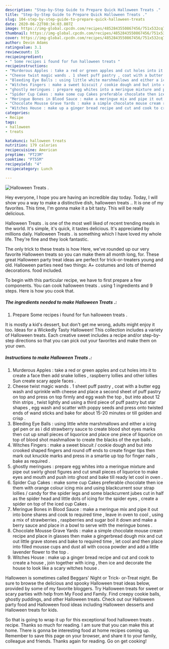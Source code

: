 ```yaml
---
description: "Step-by-Step Guide to Prepare Quick Halloween Treats ."
title: "Step-by-Step Guide to Prepare Quick Halloween Treats ."
slug: 104-step-by-step-guide-to-prepare-quick-halloween-treats
date: 2020-06-22T08:34:03.807Z
image: https://img-global.cpcdn.com/recipes/4852843550867456/751x532cq70/halloween-treats-recipe-main-photo.jpg
thumbnail: https://img-global.cpcdn.com/recipes/4852843550867456/751x532cq70/halloween-treats-recipe-main-photo.jpg
cover: https://img-global.cpcdn.com/recipes/4852843550867456/751x532cq70/halloween-treats-recipe-main-photo.jpg
author: Devin Adams
ratingvalue: 3.1
reviewcount: 15
recipeingredient:
- " Some recipes i found for fun halloween treats "
recipeinstructions:
- "Murderous Apples : take a red or green apples and cut holes into it to create a face then add snake lollies , raspberry lollies and other lollies Sun create scary apple faces ."
- "Cheese twist magic wands . 1 sheet puff pastry , coat with a butter egg wash and sprinkle with cheese and place a second sheet of puff pastry on top and press on top firmly and egg wash the top , but into about 12 thin strips , twist lightly and using a third piece of puff pastry but star shapes , egg wash and scatter with poppy seeds and press onto twisted ends of wand sticks and bake for about 15-20 minutes or till golden and crisp ."
- "Bleeding Eye Balls : using little white marshmallows and either a icing gel pen or as i did strawberry sauce to create blood shot eyes marks then cut up small pieces of liquorice and place one piece of liquorice on top of blood shot mashmallow to create the blacks of the eye balls ."
- "Witches Fingers : make a sweet biscuit / cookie dough and but into crooked shaped fingers and round off ends to create finger tips then mark out knuckle marks and press in a smartie up top for finger nails , bake as required ."
- "ghostly meringues : prepare egg whites into a meringue mixture and pipe out swirly ghost figures and cut small pieces of liquorice to make eyes and mouth and push into ghost and bake till ready let cool in oven ."
- "Spider Cup Cakes : make some cup Cakes preferable chocolate then ice them with orange colour icing mix and using blackcurrent sour strap lollies / candy for the spider legs and some blackcurrent jubes cut in half as the spider head and little dots of icing for the spider eyes , create a spider on top of the iced cup Cakes ."
- "Meringue Bones in Blood Sauce : make a meringue mix and pipe it out into bone shares and cook to required time , leave in oven to cool , using a mix of strawberries , raspberries and sugar boil it down and make a berry sauce and place in a bowl to serve with the meringue bones ."
- "Chocolate Mousse Grave Yards : make a simple chocolate mouse cream recipe and place in glasses then make a gingerbread dough mix and cut out little grave stones and bake to required time , let cool and then place into filled mousse cups and dust all with cocoa powder and add a little lavender flower to the top ."
- "Witches House : make up a ginger bread recipe and cut and cook to create a house , join together with icing , then ice and decorate the house to look like a scary witches house ."
categories:
- Recipe
tags:
- halloween
- treats

katakunci: halloween treats 
nutrition: 179 calories
recipecuisine: American
preptime: "PT23M"
cooktime: "PT55M"
recipeyield: "4"
recipecategory: Lunch

---
```



![Halloween Treats .](https://img-global.cpcdn.com/recipes/4852843550867456/751x532cq70/halloween-treats-recipe-main-photo.jpg)

Hey everyone, I hope you are having an incredible day today. Today, I will show you a way to make a distinctive dish, halloween treats .. It is one of my favorites. This time, I'm gonna make it a bit tasty. This will be really delicious.

Halloween Treats . is one of the most well liked of recent trending meals in the world. It's simple, it's quick, it tastes delicious. It's appreciated by millions daily. Halloween Treats . is something which I have loved my whole life. They're fine and they look fantastic.

The only trick to these treats is how Here, we&#39;ve rounded up our very favorite Halloween treats so you can make them all month long, for. These great Halloween party treat ideas are perfect for trick-or-treaters young and old. Halloween parties need two things: A+ costumes and lots of themed decorations. food included.


To begin with this particular recipe, we have to first prepare a few components. You can cook halloween treats . using 1 ingredients and 9 steps. Here is how you cook that.

<!--inarticleads1-->

##### The ingredients needed to make Halloween Treats .:

1. Prepare  Some recipes i found for fun halloween treats .


It is mostly a kid&#39;s dessert, but don&#39;t get me wrong, adults might enjoy it too. Ideas for a Wickedly Tasty Halloween! This collection includes a variety of Halloween treats. Each creative sweet includes a recipe and/or step-by-step directions so that you can pick out your favorites and make them on your own. 

<!--inarticleads2-->

##### Instructions to make Halloween Treats .:

1. Murderous Apples : take a red or green apples and cut holes into it to create a face then add snake lollies , raspberry lollies and other lollies Sun create scary apple faces .
1. Cheese twist magic wands . 1 sheet puff pastry , coat with a butter egg wash and sprinkle with cheese and place a second sheet of puff pastry on top and press on top firmly and egg wash the top , but into about 12 thin strips , twist lightly and using a third piece of puff pastry but star shapes , egg wash and scatter with poppy seeds and press onto twisted ends of wand sticks and bake for about 15-20 minutes or till golden and crisp .
1. Bleeding Eye Balls : using little white marshmallows and either a icing gel pen or as i did strawberry sauce to create blood shot eyes marks then cut up small pieces of liquorice and place one piece of liquorice on top of blood shot mashmallow to create the blacks of the eye balls .
1. Witches Fingers : make a sweet biscuit / cookie dough and but into crooked shaped fingers and round off ends to create finger tips then mark out knuckle marks and press in a smartie up top for finger nails , bake as required .
1. ghostly meringues : prepare egg whites into a meringue mixture and pipe out swirly ghost figures and cut small pieces of liquorice to make eyes and mouth and push into ghost and bake till ready let cool in oven .
1. Spider Cup Cakes : make some cup Cakes preferable chocolate then ice them with orange colour icing mix and using blackcurrent sour strap lollies / candy for the spider legs and some blackcurrent jubes cut in half as the spider head and little dots of icing for the spider eyes , create a spider on top of the iced cup Cakes .
1. Meringue Bones in Blood Sauce : make a meringue mix and pipe it out into bone shares and cook to required time , leave in oven to cool , using a mix of strawberries , raspberries and sugar boil it down and make a berry sauce and place in a bowl to serve with the meringue bones .
1. Chocolate Mousse Grave Yards : make a simple chocolate mouse cream recipe and place in glasses then make a gingerbread dough mix and cut out little grave stones and bake to required time , let cool and then place into filled mousse cups and dust all with cocoa powder and add a little lavender flower to the top .
1. Witches House : make up a ginger bread recipe and cut and cook to create a house , join together with icing , then ice and decorate the house to look like a scary witches house .


Halloween is sometimes called Beggars&#39; Night or Trick- or-Treat night. Be sure to browse the delicious and spooky Halloween treat ideas below, provided by some of my favorite bloggers. Try Halloween treats for sweet or scary parties with help from My Food and Family. Find creepy cookie balls, ghostly puddings, and other Halloween treats. Check out our Halloween party food and Halloween food ideas including Halloween desserts and Halloween treats for kids. 

So that is going to wrap it up for this exceptional food halloween treats . recipe. Thanks so much for reading. I am sure that you can make this at home. There is gonna be interesting food at home recipes coming up. Remember to save this page on your browser, and share it to your family, colleague and friends. Thanks again for reading. Go on get cooking!
